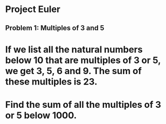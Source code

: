 # Project Euler

## Problem 1: Multiples of 3 and 5

# If we list all the natural numbers below 10 that are multiples of 3 or 5, we get 3, 5, 6 and 9. The sum of these multiples is 23.
# Find the sum of all the multiples of 3 or 5 below 1000.

